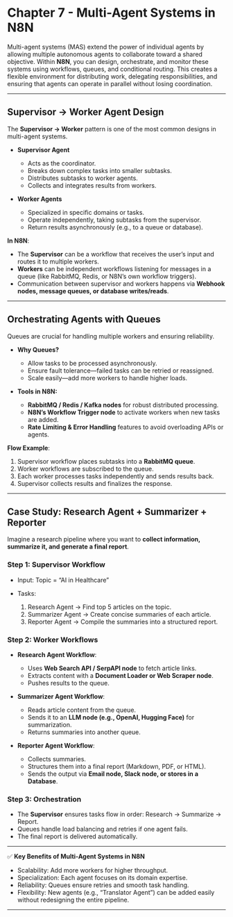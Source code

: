 # **Chapter 7 - Multi-Agent Systems in N8N**

Multi-agent systems (MAS) extend the power of individual agents by allowing multiple autonomous agents to collaborate toward a shared objective. Within **N8N**, you can design, orchestrate, and monitor these systems using workflows, queues, and conditional routing. This creates a flexible environment for distributing work, delegating responsibilities, and ensuring that agents can operate in parallel without losing coordination.

---

## Supervisor → Worker Agent Design

The **Supervisor → Worker** pattern is one of the most common designs in multi-agent systems.

* **Supervisor Agent**

  * Acts as the coordinator.
  * Breaks down complex tasks into smaller subtasks.
  * Distributes subtasks to worker agents.
  * Collects and integrates results from workers.

* **Worker Agents**

  * Specialized in specific domains or tasks.
  * Operate independently, taking subtasks from the supervisor.
  * Return results asynchronously (e.g., to a queue or database).

**In N8N**:

* The **Supervisor** can be a workflow that receives the user’s input and routes it to multiple workers.
* **Workers** can be independent workflows listening for messages in a queue (like RabbitMQ, Redis, or N8N’s own workflow triggers).
* Communication between supervisor and workers happens via **Webhook nodes, message queues, or database writes/reads**.

---

## Orchestrating Agents with Queues

Queues are crucial for handling multiple workers and ensuring reliability.

* **Why Queues?**

  * Allow tasks to be processed asynchronously.
  * Ensure fault tolerance—failed tasks can be retried or reassigned.
  * Scale easily—add more workers to handle higher loads.

* **Tools in N8N:**

  * **RabbitMQ / Redis / Kafka nodes** for robust distributed processing.
  * **N8N’s Workflow Trigger node** to activate workers when new tasks are added.
  * **Rate Limiting & Error Handling** features to avoid overloading APIs or agents.

**Flow Example**:

1. Supervisor workflow places subtasks into a **RabbitMQ queue**.
2. Worker workflows are subscribed to the queue.
3. Each worker processes tasks independently and sends results back.
4. Supervisor collects results and finalizes the response.

---

## Case Study: Research Agent + Summarizer + Reporter

Imagine a research pipeline where you want to **collect information, summarize it, and generate a final report**.

### Step 1: Supervisor Workflow

* Input: Topic = “AI in Healthcare”
* Tasks:

  1. Research Agent → Find top 5 articles on the topic.
  2. Summarizer Agent → Create concise summaries of each article.
  3. Reporter Agent → Compile the summaries into a structured report.

### Step 2: Worker Workflows

* **Research Agent Workflow**:

  * Uses **Web Search API / SerpAPI node** to fetch article links.
  * Extracts content with a **Document Loader or Web Scraper node**.
  * Pushes results to the queue.

* **Summarizer Agent Workflow**:

  * Reads article content from the queue.
  * Sends it to an **LLM node (e.g., OpenAI, Hugging Face)** for summarization.
  * Returns summaries into another queue.

* **Reporter Agent Workflow**:

  * Collects summaries.
  * Structures them into a final report (Markdown, PDF, or HTML).
  * Sends the output via **Email node, Slack node, or stores in a Database**.

### Step 3: Orchestration

* The **Supervisor** ensures tasks flow in order: Research → Summarize → Report.
* Queues handle load balancing and retries if one agent fails.
* The final report is delivered automatically.

---

✅ **Key Benefits of Multi-Agent Systems in N8N**

* Scalability: Add more workers for higher throughput.
* Specialization: Each agent focuses on its domain expertise.
* Reliability: Queues ensure retries and smooth task handling.
* Flexibility: New agents (e.g., “Translator Agent”) can be added easily without redesigning the entire pipeline.

---

